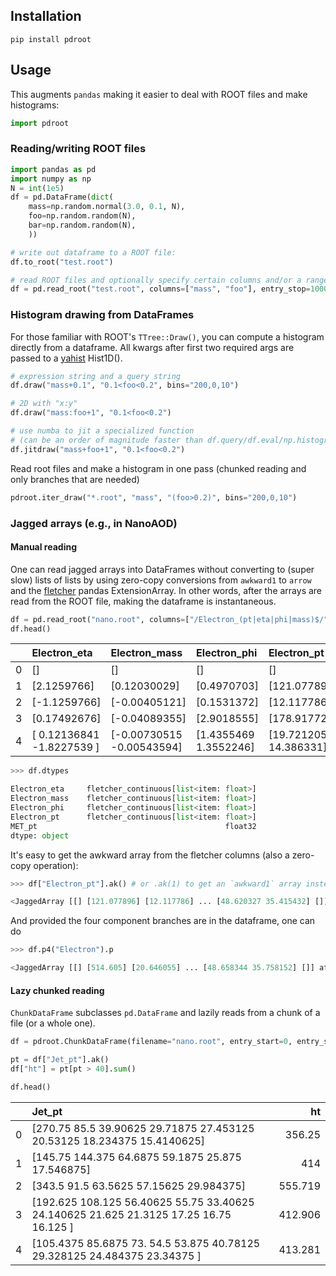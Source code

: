 ## Installation
```
pip install pdroot
```

## Usage

This augments `pandas` making it easier to deal with ROOT files and make histograms:
```python
import pdroot
```

### Reading/writing ROOT files

```python
import pandas as pd
import numpy as np
N = int(1e5)
df = pd.DataFrame(dict(
    mass=np.random.normal(3.0, 0.1, N),
    foo=np.random.random(N), 
    bar=np.random.random(N),
    ))

# write out dataframe to a ROOT file:
df.to_root("test.root")

# read ROOT files and optionally specify certain columns and/or a range of rows.
df = pd.read_root("test.root", columns=["mass", "foo"], entry_stop=1000)
```

### Histogram drawing from DataFrames

For those familiar with ROOT's `TTree::Draw()`, you can compute a histogram directly from a dataframe.
All kwargs after first two required args are passed to a [yahist](https://github.com/aminnj/yahist) Hist1D().
```python
# expression string and a query string
df.draw("mass+0.1", "0.1<foo<0.2", bins="200,0,10")

# 2D with "x:y"
df.draw("mass:foo+1", "0.1<foo<0.2")

# use numba to jit a specialized function 
# (can be an order of magnitude faster than df.query/df.eval/np.histogram).
df.jitdraw("mass+foo+1", "0.1<foo<0.2")
```

Read root files and make a histogram in one pass (chunked reading and only branches that are needed)
```python
pdroot.iter_draw("*.root", "mass", "(foo>0.2)", bins="200,0,10")
```

### Jagged arrays (e.g., in NanoAOD)

#### Manual reading

One can read jagged arrays into DataFrames without converting to (super slow) lists of lists by using zero-copy conversions from `awkward1` to `arrow` 
and the [fletcher](https://github.com/xhochy/fletcher) pandas ExtensionArray. In other words, after the arrays are read from the ROOT file,
making the dataframe is instantaneous.

```python
df = pd.read_root("nano.root", columns=["/Electron_(pt|eta|phi|mass)$/", "MET_pt"])
df.head()
```
|    | Electron_eta              | Electron_mass             | Electron_phi          | Electron_pt           |   MET_pt |
|---:|:--------------------------|:--------------------------|:----------------------|:----------------------|---------:|
|  0 | []                        | []                        | []                    | []                    | 208.131  |
|  1 | [2.1259766]               | [0.12030029]              | [0.4970703]           | [121.077896]          |  96.3884 |
|  2 | [-1.1259766]              | [-0.00405121]             | [0.1531372]           | [12.117786]           | 284.988  |
|  3 | [0.17492676]              | [-0.04089355]             | [2.9018555]           | [178.91772]           |  26.7631 |
|  4 | [ 0.12136841 -1.8227539 ] | [-0.00730515 -0.00543594] | [1.4355469 1.3552246] | [19.721205 14.386331] |  48.4577 |

```python
>>> df.dtypes

Electron_eta     fletcher_continuous[list<item: float>]
Electron_mass    fletcher_continuous[list<item: float>]
Electron_phi     fletcher_continuous[list<item: float>]
Electron_pt      fletcher_continuous[list<item: float>]
MET_pt                                          float32
dtype: object
```

It's easy to get the awkward array from the fletcher columns (also a zero-copy operation):
```python
>>> df["Electron_pt"].ak() # or .ak(1) to get an `awkward1` array instead of the default `awkward0`

<JaggedArray [[] [121.077896] [12.117786] ... [48.620327 35.415432] []] at 0x0001199ba5f8>
```

And provided the four component branches are in the dataframe, one can do
```python
>>> df.p4("Electron").p

<JaggedArray [[] [514.605] [20.646055] ... [48.658344 35.758152] []] at 0x00012ad87358>
```

#### Lazy chunked reading

`ChunkDataFrame` subclasses `pd.DataFrame` and lazily reads from a chunk of a file (or a whole one).
```python
df = pdroot.ChunkDataFrame(filename="nano.root", entry_start=0, entry_stop=100e3)

pt = df["Jet_pt"].ak()
df["ht"] = pt[pt > 40].sum()

df.head()
```

|    | Jet_pt                                                                 |      ht |
|---:|:-----------------------------------------------------------------------|--------:|
|  0 | [270.75       85.5        39.90625    29.71875    27.453125   20.53125 18.234375   15.4140625] | 356.25  |
|  1 | [145.75     144.375     64.6875    59.1875    25.875     17.546875]    | 414     |
|  2 | [343.5       91.5       63.5625    57.15625   29.984375]               | 555.719 |
|  3 | [192.625    108.125     56.40625   55.75      33.40625   24.140625  21.625     21.3125    17.25      16.75      16.125   ]   | 412.906 |
|  4 | [105.4375    85.6875    73.        54.5       53.875     40.78125    29.328125  24.484375  23.34375 ]  | 413.281 |

